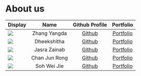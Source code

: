 # About us

Display |     Name      |              Github Profile               | Portfolio 
--------|:-------------:|:-----------------------------------------:|:---------:
![](https://via.placeholder.com/100.png?text=Photo) | Zhang Yangda  |    [Github](https://github.com/yangda)    | [Portfolio](docs/team/johndoe.md)
![](https://via.placeholder.com/100.png?text=Photo) |  Dheekshitha  | [Github](https://github.com/Dheekshitha2) | [Portfolio](docs/team/Dheekshitha2.md)
![](https://via.placeholder.com/100.png?text=Photo) | Jasra Zainab  |    [Github](https://github.com/jasraa)    | [Portfolio](docs/team/jasraa.md)
![](https://via.placeholder.com/100.png?text=Photo) | Chan Jun Rong |    [Github](https://github.com/jasraa)    | [Portfolio](docs/team/jasraa.md)
![](https://via.placeholder.com/100.png?text=Photo) |  Soh Wei Jie  |  [Github](https://github.com/sweijie24)   | [Portfolio](docs/team/sweijie24.md)

